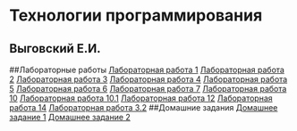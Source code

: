 # Технологии программирования
## Выговский Е.И.

##Лабораторные работы
[Лабораторная работа 1](lab1)
[Лабораторная работа 2](lab2)
[Лабораторная работа 3](lab3)
[Лабораторная работа 4](lab4)
[Лабораторная работа 5](lab5)
[Лабораторная работа 6](lab6)
[Лабораторная работа 7](lab7)
[Лабораторная работа 10](lab10)
[Лабораторная работа 10.1](lab10.1)
[Лабораторная работа 12](lab12)
[Лабораторная работа 14](lab14)
[Лабораторная работа 3.2](lab32)
##Домашние задания
[Домашнее задание 1](dz1)
[Домашнее задание 2](dz2)
